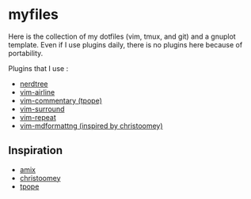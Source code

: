 myfiles
=======

Here is the collection of my dotfiles (vim, tmux, and git) and a gnuplot template. Even if I use plugins daily, there is no plugins here because of portability.

Plugins that I use :

* [nerdtree](https://github.com/scrooloose/nerdtree)
* [vim-airline](https://github.com/vim-airline/vim-airline)
* [vim-commentary (tpope)](https://github.com/tpope/vim-commentary)
* [vim-surround](https://github.com/tpope/vim-surround)
* [vim-repeat](https://github.com/tpope/vim-repeat)
* [vim-mdformattng (inspired by christoomey)](https://github.com/thomascarreau/vim-markdown)

Inspiration
-----------

* [amix](https://github.com/amix)
* [christoomey](https://github.com/christoomey)
* [tpope](https://github.com/tpope)
